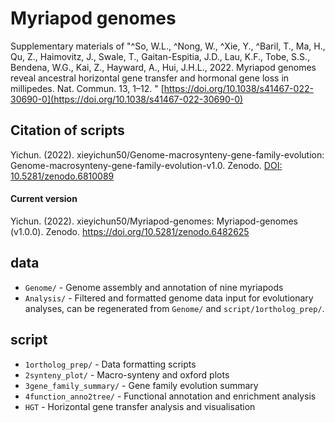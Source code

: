# Myriapod genomes
Supplementary materials of "^So, W.L., ^Nong, W., ^Xie, Y., ^Baril, T., Ma, H., Qu, Z., Haimovitz, J., Swale, T., Gaitan-Espitia, J.D., Lau, K.F., Tobe, S.S., Bendena, W.G., Kai, Z., Hayward, A., Hui, J.H.L., 2022. Myriapod genomes reveal ancestral horizontal gene transfer and hormonal gene loss in millipedes. Nat. Commun. 13, 1–12. " [https://doi.org/10.1038/s41467-022-30690-0](https://doi.org/10.1038/s41467-022-30690-0)

## Citation of scripts
Yichun. (2022).  xieyichun50/Genome-macrosynteny-gene-family-evolution: Genome-macrosynteny-gene-family-evolution-v1.0. Zenodo.
[DOI: 10.5281/zenodo.6810089](https://doi.org/10.5281/zenodo.6810089)

#### Current version
Yichun. (2022). xieyichun50/Myriapod-genomes: Myriapod-genomes (v1.0.0). Zenodo. https://doi.org/10.5281/zenodo.6482625

## data
- `Genome/` - Genome assembly and annotation of nine myriapods
- `Analysis/` - Filtered and formatted genome data input for evolutionary analyses, can be regenerated from `Genome/` and `script/1ortholog_prep/`.

## script
- `1ortholog_prep/` - Data formatting scripts
- `2synteny_plot/` - Macro-synteny and oxford plots 
- `3gene_family_summary/` - Gene family evolution summary
- `4function_anno2tree/` - Functional annotation and enrichment analysis
- `HGT` - Horizontal gene transfer analysis and visualisation
